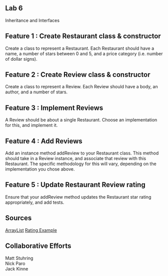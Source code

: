 ## Lab 6
Inheritance and Interfaces

## Feature 1 : Create Restaurant class & constructor
Create a class to represent a Restaurant. Each Restaurant should have a name, a number of stars between 0 and 5, and a price category (i.e. number of dollar signs).

## Feature 2 : Create Review class & constructor
Create a class to represent a Review. Each Review should have a body, an author, and a number of stars.

## Feature 3 : Implement Reviews
A Review should be about a single Restaurant. Choose an implementation for this, and implement it.

## Feature 4 : Add Reviews
Add an instance method addReview to your Restaurant class. This method should take in a Review instance, and associate that review with this Restaurant. The specific methodology for this will vary, depending on the implementation you chose above.

## Feature 5 : Update Restaurant Review rating
Ensure that your addReview method updates the Restaurant star rating appropriately, and add tests. 
 
## Sources
[ArrayList](https://www.callicoder.com/java-arraylist/)
[Rating Example](https://stackoverflow.com/questions/28822556/simple-rating-system-in-java)

## Collaborative Efforts 
Matt Stuhring  
Nick Paro  
Jack Kinne  